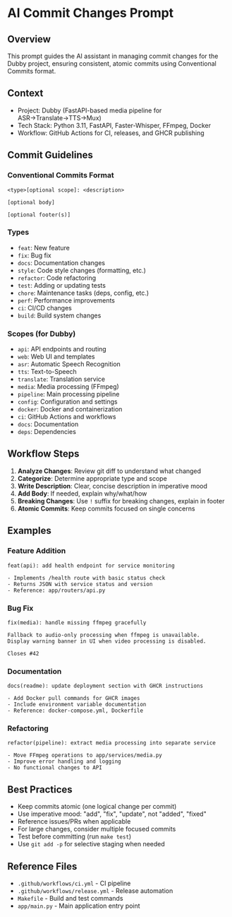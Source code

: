 # AI Commit Changes Prompt

## Overview

This prompt guides the AI assistant in managing commit changes for the Dubby project, ensuring consistent, atomic commits using Conventional Commits format.

## Context

- Project: Dubby (FastAPI-based media pipeline for ASR→Translate→TTS→Mux)
- Tech Stack: Python 3.11, FastAPI, Faster-Whisper, FFmpeg, Docker
- Workflow: GitHub Actions for CI, releases, and GHCR publishing

## Commit Guidelines

### Conventional Commits Format

```
<type>[optional scope]: <description>

[optional body]

[optional footer(s)]
```

### Types

- `feat`: New feature
- `fix`: Bug fix
- `docs`: Documentation changes
- `style`: Code style changes (formatting, etc.)
- `refactor`: Code refactoring
- `test`: Adding or updating tests
- `chore`: Maintenance tasks (deps, config, etc.)
- `perf`: Performance improvements
- `ci`: CI/CD changes
- `build`: Build system changes

### Scopes (for Dubby)

- `api`: API endpoints and routing
- `web`: Web UI and templates
- `asr`: Automatic Speech Recognition
- `tts`: Text-to-Speech
- `translate`: Translation service
- `media`: Media processing (FFmpeg)
- `pipeline`: Main processing pipeline
- `config`: Configuration and settings
- `docker`: Docker and containerization
- `ci`: GitHub Actions and workflows
- `docs`: Documentation
- `deps`: Dependencies

## Workflow Steps

1. **Analyze Changes**: Review git diff to understand what changed
2. **Categorize**: Determine appropriate type and scope
3. **Write Description**: Clear, concise description in imperative mood
4. **Add Body**: If needed, explain why/what/how
5. **Breaking Changes**: Use `!` suffix for breaking changes, explain in footer
6. **Atomic Commits**: Keep commits focused on single concerns

## Examples

### Feature Addition

```
feat(api): add health endpoint for service monitoring

- Implements /health route with basic status check
- Returns JSON with service status and version
- Reference: app/routers/api.py
```

### Bug Fix

```
fix(media): handle missing ffmpeg gracefully

Fallback to audio-only processing when ffmpeg is unavailable.
Display warning banner in UI when video processing is disabled.

Closes #42
```

### Documentation

```
docs(readme): update deployment section with GHCR instructions

- Add Docker pull commands for GHCR images
- Include environment variable documentation
- Reference: docker-compose.yml, Dockerfile
```

### Refactoring

```
refactor(pipeline): extract media processing into separate service

- Move FFmpeg operations to app/services/media.py
- Improve error handling and logging
- No functional changes to API
```

## Best Practices

- Keep commits atomic (one logical change per commit)
- Use imperative mood: "add", "fix", "update", not "added", "fixed"
- Reference issues/PRs when applicable
- For large changes, consider multiple focused commits
- Test before committing (run `make test`)
- Use `git add -p` for selective staging when needed

## Reference Files

- `.github/workflows/ci.yml` - CI pipeline
- `.github/workflows/release.yml` - Release automation
- `Makefile` - Build and test commands
- `app/main.py` - Main application entry point
